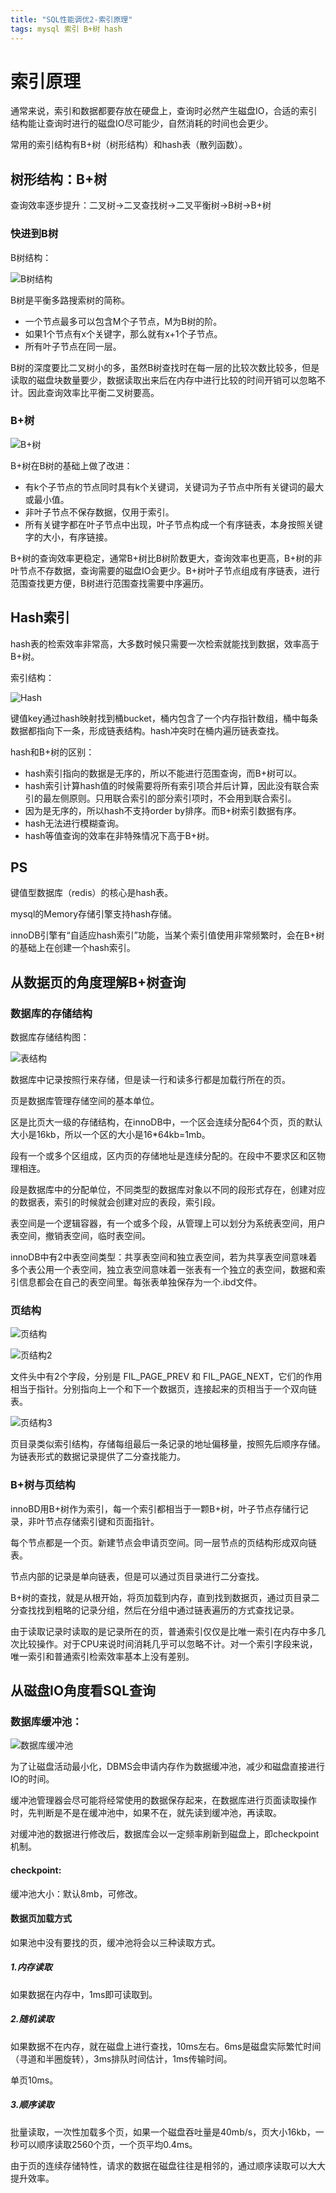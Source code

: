 ```yaml
---
title: "SQL性能调优2-索引原理"
tags: mysql 索引 B+树 hash
---
```




# 索引原理

通常来说，索引和数据都要存放在硬盘上，查询时必然产生磁盘IO，合适的索引结构能让查询时进行的磁盘IO尽可能少，自然消耗的时间也会更少。

常用的索引结构有B+树（树形结构）和hash表（散列函数）。

## 树形结构：B+树

查询效率逐步提升：二叉树->二叉查找树->二叉平衡树->B树->B+树

### 快进到B树

B树结构：

![B树结构](https://github.com/danxian-baiheng/danxian-baiheng.github.io/blob/master/assets/B%E6%A0%91%E7%BB%93%E6%9E%84.jpg?raw=true)

B树是平衡多路搜索树的简称。

- 一个节点最多可以包含M个子节点，M为B树的阶。
- 如果1个节点有x个关键字，那么就有x+1个子节点。
- 所有叶子节点在同一层。

B树的深度要比二叉树小的多，虽然B树查找时在每一层的比较次数比较多，但是读取的磁盘块数量要少，数据读取出来后在内存中进行比较的时间开销可以忽略不计。因此查询效率比平衡二叉树要高。

### B+树

![B+树](https://github.com/danxian-baiheng/danxian-baiheng.github.io/blob/master/assets/B+%E6%A0%91.jpg?raw=true)

B+树在B树的基础上做了改进：

- 有k个子节点的节点同时具有k个关键词，关键词为子节点中所有关键词的最大或最小值。
- 非叶子节点不保存数据，仅用于索引。
- 所有关键字都在叶子节点中出现，叶子节点构成一个有序链表，本身按照关键字的大小，有序链接。

B+树的查询效率更稳定，通常B+树比B树阶数更大，查询效率也更高，B+树的非叶节点不存数据，查询需要的磁盘IO会更少。B+树叶子节点组成有序链表，进行范围查找更方便，B树进行范围查找需要中序遍历。

## Hash索引

hash表的检索效率非常高，大多数时候只需要一次检索就能找到数据，效率高于B+树。

索引结构：

![Hash](https://github.com/danxian-baiheng/danxian-baiheng.github.io/blob/master/assets/Hash.png?raw=true)

键值key通过hash映射找到桶bucket，桶内包含了一个内存指针数组，桶中每条数据都指向下一条，形成链表结构。hash冲突时在桶内遍历链表查找。

hash和B+树的区别：

- hash索引指向的数据是无序的，所以不能进行范围查询，而B+树可以。
- hash索引计算hash值的时候需要将所有索引项合并后计算，因此没有联合索引的最左侧原则。只用联合索引的部分索引项时，不会用到联合索引。
- 因为是无序的，所以hash不支持order by排序。而B+树索引数据有序。
- hash无法进行模糊查询。
- hash等值查询的效率在非特殊情况下高于B+树。

## PS

键值型数据库（redis）的核心是hash表。

mysql的Memory存储引擎支持hash存储。

innoDB引擎有“自适应hash索引”功能，当某个索引值使用非常频繁时，会在B+树的基础上在创建一个hash索引。

## 从数据页的角度理解B+树查询

### 数据库的存储结构

数据库存储结构图：

![表结构](https://github.com/danxian-baiheng/danxian-baiheng.github.io/blob/master/assets/%E8%A1%A8%E7%BB%93%E6%9E%84.jpg?raw=true)

数据库中记录按照行来存储，但是读一行和读多行都是加载行所在的页。

页是数据库管理存储空间的基本单位。

区是比页大一级的存储结构，在innoDB中，一个区会连续分配64个页，页的默认大小是16kb，所以一个区的大小是16*64kb=1mb。

段有一个或多个区组成，区内页的存储地址是连续分配的。在段中不要求区和区物理相连。

段是数据库中的分配单位，不同类型的数据库对象以不同的段形式存在，创建对应的数据表，索引的时候就会创建对应的表段，索引段。

表空间是一个逻辑容器，有一个或多个段，从管理上可以划分为系统表空间，用户表空间，撤销表空间，临时表空间。

innoDB中有2中表空间类型：共享表空间和独立表空间，若为共享表空间意味着多个表公用一个表空间，独立表空间意味着一张表有一个独立的表空间，数据和索引信息都会在自己的表空间里。每张表单独保存为一个.ibd文件。

### 页结构

![页结构](https://github.com/danxian-baiheng/danxian-baiheng.github.io/blob/master/assets/%E9%A1%B5%E7%BB%93%E6%9E%84.jpg?raw=true)

![页结构2](https://github.com/danxian-baiheng/danxian-baiheng.github.io/blob/master/assets/%E9%A1%B5%E7%BB%93%E6%9E%842.png?raw=true)

文件头中有2个字段，分别是 FIL_PAGE_PREV 和 FIL_PAGE_NEXT，它们的作用相当于指针。分别指向上一个和下一个数据页，连接起来的页相当于一个双向链表。

![页结构3](https://github.com/danxian-baiheng/danxian-baiheng.github.io/blob/master/assets/%E9%A1%B5%E7%BB%93%E6%9E%843.jpg?raw=true)

页目录类似索引结构，存储每组最后一条记录的地址偏移量，按照先后顺序存储。为链表形式的数据记录提供了二分查找能力。

### B+树与页结构

innoBD用B+树作为索引，每一个索引都相当于一颗B+树，叶子节点存储行记录，非叶节点存储索引键和页面指针。

每个节点都是一个页。新建节点会申请页空间。同一层节点的页结构形成双向链表。

节点内部的记录是单向链表，但是可以通过页目录进行二分查找。

B+树的查找，就是从根开始，将页加载到内存，直到找到数据页，通过页目录二分查找找到粗略的记录分组，然后在分组中通过链表遍历的方式查找记录。

由于读取记录时读取的是记录所在的页，普通索引仅仅是比唯一索引在内存中多几次比较操作。对于CPU来说时间消耗几乎可以忽略不计。对一个索引字段来说，唯一索引和普通索引检索效率基本上没有差别。

## 从磁盘IO角度看SQL查询

### 数据库缓冲池：

![数据库缓冲池](https://github.com/danxian-baiheng/danxian-baiheng.github.io/blob/master/assets/%E6%95%B0%E6%8D%AE%E5%BA%93%E7%BC%93%E5%86%B2%E6%B1%A0.png?raw=true)

为了让磁盘活动最小化，DBMS会申请内存作为数据缓冲池，减少和磁盘直接进行IO的时间。

缓冲池管理器会尽可能将经常使用的数据保存起来，在数据库进行页面读取操作时，先判断是不是在缓冲池中，如果不在，就先读到缓冲池，再读取。

对缓冲池的数据进行修改后，数据库会以一定频率刷新到磁盘上，即checkpoint机制。

#### checkpoint:

缓冲池大小：默认8mb，可修改。

#### 数据页加载方式

如果池中没有要找的页，缓冲池将会以三种读取方式。

##### 1.内存读取

如果数据在内存中，1ms即可读取到。

##### 2.随机读取

如果数据不在内存，就在磁盘上进行查找，10ms左右。6ms是磁盘实际繁忙时间（寻道和半圈旋转），3ms排队时间估计，1ms传输时间。

单页10ms。

##### 3.顺序读取

批量读取，一次性加载多个页，如果一个磁盘吞吐量是40mb/s，页大小16kb，一秒可以顺序读取2560个页，一个页平均0.4ms。

由于页的连续存储特性，请求的数据在磁盘往往是相邻的，通过顺序读取可以大大提升效率。

